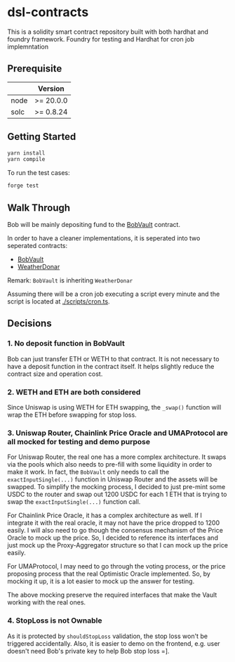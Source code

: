 # dsl-contracts

This is a solidity smart contract repository built with both hardhat and foundry framework.
Foundry for testing and Hardhat for cron job implemntation

## Prerequisite

|      | Version   |
| ---- | --------- |
| node | >= 20.0.0 |
| solc | >= 0.8.24 |

## Getting Started

```bash
yarn install
yarn compile
```

To run the test cases:

```bash
forge test
```

## Walk Through

Bob will be mainly depositing fund to the [BobVault](./contracts/BobVault.sol) contract.

In order to have a cleaner implementations, it is seperated into two seperated contracts:

- [BobVault](./contracts/BobVault.sol)
- [WeatherDonar](./contracts/WeatherDonar.sol)

Remark: `BobVault` is inheriting `WeatherDonar`

Assuming there will be a cron job executing a script every minute and the script is located at [./scripts/cron.ts](./scripts/cron.ts).

## Decisions

### 1. No deposit function in BobVault

Bob can just transfer ETH or WETH to that contract. It is not necessary to have a deposit function in the contract itself. It helps slightly reduce the contract size and operation cost.

### 2. WETH and ETH are both considered

Since Uniswap is using WETH for ETH swapping, the `_swap()` function will wrap the ETH before swapping for stop loss.

### 3. Uniswap Router, Chainlink Price Oracle and UMAProtocol are all mocked for testing and demo purpose

For Uniswap Router, the real one has a more complex architecture. It swaps via the pools which also needs to pre-fill with some liquidity in order to make it work. In fact, the `BobVault` only needs to call the `exactInputSingle(...)` function in Uniswap Router and the assets will be swapped. To simplify the mocking process, I decided to just pre-mint some USDC to the router and swap out 1200 USDC for each 1 ETH that is trying to swap the `exactInputSingle(...)` function call.

For Chainlink Price Oracle, it has a complex architecture as well. If I integrate it with the real oracle, it may not have the price dropped to 1200 easily. I will also need to go though the consensus mechanism of the Price Oracle to mock up the price. So, I decided to reference its interfaces and just mock up the Proxy-Aggregator structure so that I can mock up the price easily.

For UMAProtocol, I may need to go through the voting process, or the price proposing process that the real Optimistic Oracle implemented. So, by mocking it up, it is a lot easier to mock up the answer for testing.

The above mocking preserve the required interfaces that make the Vault working with the real ones.

### 4. StopLoss is not Ownable

As it is protected by `shouldStopLoss` validation, the stop loss won't be triggered accidentally. Also, it is easier to demo on the frontend, e.g. user doesn't need Bob's private key to help Bob stop loss =].
